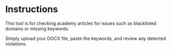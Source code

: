 # Instructions

This tool is for checking academy articles for issues such as blacklisted domains or missing keywords.

Simply upload your DOCX file, paste the keywords, and review any detected violations.
